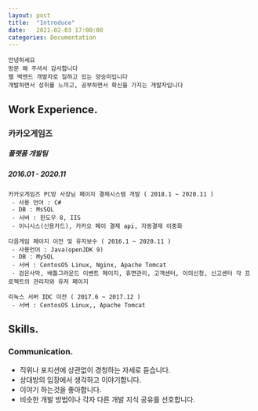 ```yaml
---
layout: post
title:  "Introduce"
date:   2021-02-03 17:00:00
categories: Documentation
---
```

```
안녕하세요
방문 해 주셔서 감사합니다
웹 백엔드 개발자로 일하고 있는 양승미입니다
개발하면서 성취를 느끼고, 공부하면서 확신을 가지는 개발자입니다
```
## Work Experience.
### 카카오게임즈
##### 플랫폼 개발팀
##### 2016.01 - 2020.11
```
카카오게임즈 PC방 사장님 페이지 결제시스템 개발 ( 2018.1 ~ 2020.11 )
 - 사용 언어 : C#
 - DB : MsSQL
 - 서버 : 윈도우 8, IIS
 - 이니시스(신용카드), 카카오 페이 결제 api, 자동결제 이중화
```
```
다음게임 페이지 이전 및 유지보수 ( 2016.1 ~ 2020.11 )
 - 사용언어 : Java(openJDK 9)
 - DB : MySQL
 - 서버 : CentosOS Linux, Nginx, Apache Tomcat
 - 검은사막, 배틀그라운드 이벤트 페이지, 휴면관리, 고객센터, 이의신청, 신고센터 각 프로젝트의 관리자와 유저 페이지
```
```
리눅스 서버 IDC 이전 ( 2017.6 ~ 2017.12 )
 - 서버 : CentosOS Linux,, Apache Tomcat
```


## Skills.
### Communication.
 - 직위나 포지션에 상관없이 경청하는 자세로 듣습니다.
 - 상대방의 입장에서 생각하고 이야기합니다.
 - 이야기 하는것을 좋아합니다.
 - 비슷한 개발 방법이나 각자 다른 개발 지식 공유를 선호합니다.
